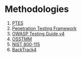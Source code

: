 # Methodologies

1. [PTES](http://www.pentest-standard.org/index.php/Main_Page) </br>
2. [Penetration Testing Framework](http://www.vulnerabilityassessment.co.uk/Penetration%20Test.html) </br>
3. [OWASP Testing Guide v4](https://owasp.org/www-project-web-security-testing-guide/stable/) </br>
4. [OSSTMM](OSSTMM.3.pdf) </br>
5. [NIST 800-115](NIST800115.pdf) </br>
6. [BackTrack4](BackTrack4.pdf)
